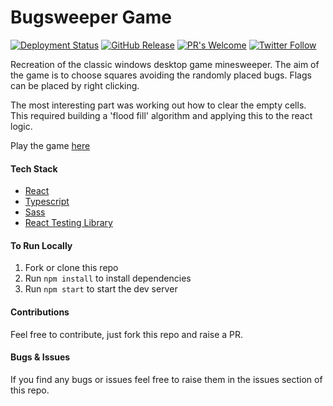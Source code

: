 # Bugsweeper Game

[![Deployment Status](https://github.com/chazmcgrill/bugsweeper/workflows/Deploy/badge.svg)](https://github.com/chazmcgrill/bugsweeper/actions?query=workflow%3ADeploy)
[![GitHub Release](https://img.shields.io/github/v/release/chazmcgrill/bugsweeper)](https://github.com/chazmcgrill/bugsweeper/releases)
[![PR's Welcome](https://img.shields.io/badge/PRs-welcome-brightgreen.svg?style=flat)](http://makeapullrequest.com)
[![Twitter Follow](https://img.shields.io/twitter/follow/charlietcoder.svg?style=social)](https://twitter.com/charlietcoder)

Recreation of the classic windows desktop game minesweeper. The aim of the game is to choose squares avoiding the
randomly placed bugs. Flags can be placed by right clicking.

The most interesting part was working out how to clear the empty cells. This required building a 'flood fill' algorithm
and applying this to the react logic.

Play the game [here](https://bugsweeper.charlietaylorcoder.com/)

#### Tech Stack

-   [React](https://reactjs.org/)
-   [Typescript](https://www.typescriptlang.org/)
-   [Sass](https://sass-lang.com/)
-   [React Testing Library](https://testing-library.com/docs/react-testing-library/intro)

#### To Run Locally

1. Fork or clone this repo
2. Run `npm install` to install dependencies
3. Run `npm start` to start the dev server

#### Contributions

Feel free to contribute, just fork this repo and raise a PR.

#### Bugs & Issues

If you find any bugs or issues feel free to raise them in the issues section of this repo.
